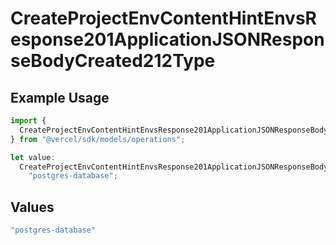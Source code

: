 # CreateProjectEnvContentHintEnvsResponse201ApplicationJSONResponseBodyCreated212Type

## Example Usage

```typescript
import {
  CreateProjectEnvContentHintEnvsResponse201ApplicationJSONResponseBodyCreated212Type,
} from "@vercel/sdk/models/operations";

let value:
  CreateProjectEnvContentHintEnvsResponse201ApplicationJSONResponseBodyCreated212Type =
    "postgres-database";
```

## Values

```typescript
"postgres-database"
```